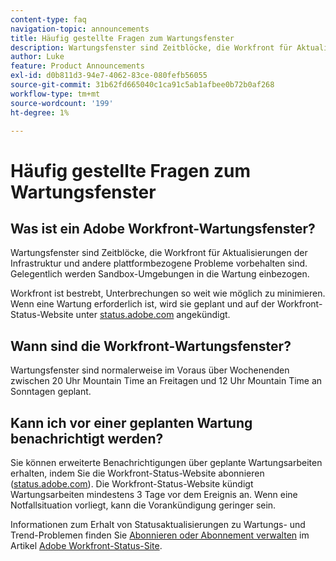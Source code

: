 ```yaml
---
content-type: faq
navigation-topic: announcements
title: Häufig gestellte Fragen zum Wartungsfenster
description: Wartungsfenster sind Zeitblöcke, die Workfront für Aktualisierungen der Infrastruktur und andere plattformbezogene Probleme vorbehalten sind. Gelegentlich werden Sandbox-Umgebungen in die Wartung einbezogen.
author: Luke
feature: Product Announcements
exl-id: d0b811d3-94e7-4062-83ce-080fefb56055
source-git-commit: 31b62fd665040c1ca91c5ab1afbee0b72b0af268
workflow-type: tm+mt
source-wordcount: '199'
ht-degree: 1%

---
```


# Häufig gestellte Fragen zum Wartungsfenster

## Was ist ein Adobe Workfront-Wartungsfenster?

Wartungsfenster sind Zeitblöcke, die Workfront für Aktualisierungen der Infrastruktur und andere plattformbezogene Probleme vorbehalten sind. Gelegentlich werden Sandbox-Umgebungen in die Wartung einbezogen.

Workfront ist bestrebt, Unterbrechungen so weit wie möglich zu minimieren. Wenn eine Wartung erforderlich ist, wird sie geplant und auf der Workfront-Status-Website unter [status.adobe.com](https://status.adobe.com/) angekündigt.

## Wann sind die Workfront-Wartungsfenster?

Wartungsfenster sind normalerweise im Voraus über Wochenenden zwischen 20 Uhr Mountain Time an Freitagen und 12 Uhr Mountain Time an Sonntagen geplant.

## Kann ich vor einer geplanten Wartung benachrichtigt werden?

Sie können erweiterte Benachrichtigungen über geplante Wartungsarbeiten erhalten, indem Sie die Workfront-Status-Website abonnieren ([status.adobe.com](https://status.adobe.com/)). Die Workfront-Status-Website kündigt Wartungsarbeiten mindestens 3 Tage vor dem Ereignis an. Wenn eine Notfallsituation vorliegt, kann die Vorankündigung geringer sein.

Informationen zum Erhalt von Statusaktualisierungen zu Wartungs- und Trend-Problemen finden Sie [Abonnieren oder Abonnement verwalten](../../workfront-basics/tips-tricks-and-troubleshooting/understand-the-status-site.md#managing-your-subscription) im Artikel [Adobe Workfront-Status-Site](../../workfront-basics/tips-tricks-and-troubleshooting/understand-the-status-site.md).
